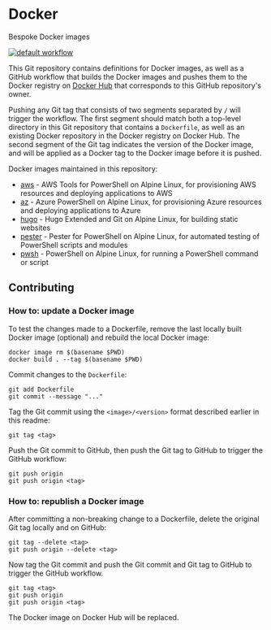 # Docker

Bespoke Docker images

[![default workflow][badge]][workflow]

This Git repository contains definitions for Docker images, as well as a GitHub workflow that 
builds the Docker images and pushes them to the Docker registry on [Docker Hub][hub] that 
corresponds to this GitHub repository's owner.

Pushing any Git tag that consists of two segments separated by `/` will trigger the workflow. The 
first segment should match both a top-level directory in this Git repository that contains a 
`Dockerfile`, as well as an existing Docker repository in the Docker registry on Docker Hub. The 
second segment of the Git tag indicates the version of the Docker image, and will be applied as a 
Docker tag to the Docker image before it is pushed.

[badge]: https://github.com/michielvoo/Docker/actions/workflows/default.yml/badge.svg
[workflow]: https://github.com/michielvoo/Docker/actions/workflows/default.yml
[hub]: https://hub.docker.com

Docker images maintained in this repository:

- [aws](aws) - AWS Tools for PowerShell on Alpine Linux, for provisioning AWS resources and deploying applications to AWS
- [az](az) - Azure PowerShell on Alpine Linux, for provisioning Azure resources and deploying applications to Azure
- [hugo](hugo) - Hugo Extended and Git on Alpine Linux, for building static websites
- [pester](pester) - Pester for PowerShell on Alpine Linux, for automated testing of PowerShell scripts and modules
- [pwsh](pwsh) - PowerShell on Alpine Linux, for running a PowerShell command or script

## Contributing

### How to: update a Docker image

To test the changes made to a Dockerfile, remove the last locally built Docker 
image (optional) and rebuild the local Docker image:

```
docker image rm $(basename $PWD)
docker build . --tag $(basename $PWD)
```

Commit changes to the `Dockerfile`:

```
git add Dockerfile
git commit --message "..."
```

Tag the Git commit using the `<image>/<version>` format described earlier in 
this readme:

```
git tag <tag>
```

Push the Git commit to GitHub, then push the Git tag to GitHub to trigger the GitHub workflow:

```
git push origin
git push origin <tag>
```

### How to: republish a Docker image

After committing a non-breaking change to a Dockerfile, delete the original Git 
tag locally and on GitHub:

```
git tag --delete <tag>
git push origin --delete <tag>
```

Now tag the Git commit and push the Git commit and Git tag to GitHub to trigger 
the GitHub workflow.

```
git tag <tag>
git push origin
git push origin <tag>
```

The Docker image on Docker Hub will be replaced.
